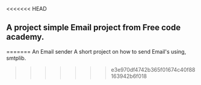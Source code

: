 <<<<<<< HEAD
## A project simple Email project from Free code academy.
=======
An Email sender
A short project on how to send Email's using, smtplib.
>>>>>>> e3e970df4742b365f01674c40f88163942b6f018
